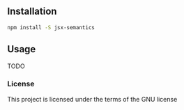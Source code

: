 ## Installation

```bash
npm install -S jsx-semantics
```

## Usage

TODO

### License

This project is licensed under the terms of the GNU license

